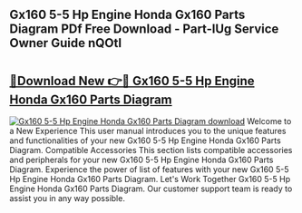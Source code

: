 ## Gx160 5-5 Hp Engine Honda Gx160 Parts Diagram PDf Free Download - Part-lUg Service Owner Guide nQOtI

# <h2><a href="http://dftklu.blite.top/?on=Gx160+5-5+Hp+Engine+Honda+Gx160+Parts+Diagram">🔗Download New 👉🔴 Gx160 5-5 Hp Engine Honda Gx160 Parts Diagram</a></h2>

[![Gx160 5-5 Hp Engine Honda Gx160 Parts Diagram download](https://i.imgur.com/lujVjoI.png)](http://dftklu.blite.top/?on=Gx160+5-5+Hp+Engine+Honda+Gx160+Parts+Diagram)
Welcome to a New Experience This user manual introduces you to the unique features and functionalities of your new Gx160 5-5 Hp Engine Honda Gx160 Parts Diagram. Compatible Accessories This section lists compatible accessories and peripherals for your new Gx160 5-5 Hp Engine Honda Gx160 Parts Diagram. Experience the power of list of features with your new Gx160 5-5 Hp Engine Honda Gx160 Parts Diagram. Let's Work Together Gx160 5-5 Hp Engine Honda Gx160 Parts Diagram. Our customer support team is ready to assist you in any way possible.
